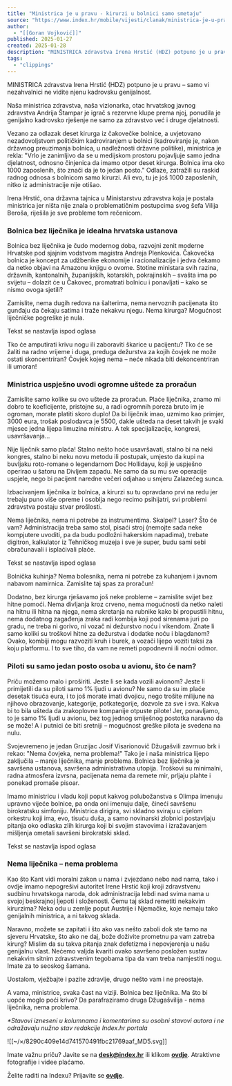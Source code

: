 ```yaml
---
title: "Ministrica je u pravu - kirurzi u bolnici samo smetaju"
source: "https://www.index.hr/mobile/vijesti/clanak/ministrica-je-u-pravu-kirurzi-u-bolnici-samo-smetaju/2636343.aspx?index_ref=potpisano_box_m)"
author:
  - "[[Goran Vojković]]"
published: 2025-01-27
created: 2025-01-28
description: "MINISTRICA zdravstva Irena Hrstić (HDZ) potpuno je u pravu – samo vi nezahvalnici ne vidite njenu kadrovsku genijalnost."
tags:
  - "clippings"
---
```

MINISTRICA zdravstva Irena Hrstić (HDZ) potpuno je u pravu – samo vi nezahvalnici ne vidite njenu kadrovsku genijalnost.

Naša ministrica zdravstva, naša vizionarka, otac hrvatskog javnog zdravstva Andrija Štampar je igrač s rezervne klupe prema njoj, ponudila je genijalno kadrovsko rješenje ne samo za zdravstvo već i druge djelatnosti.

Vezano za odlazak deset kirurga iz čakovečke bolnice, a uvjetovano nezadovoljstvom političkim kadroviranjem u bolnici (kadroviranje je, nakon državnog preuzimanja bolnica, u nadležnosti državne politike), ministrica je rekla: "Vrlo je zanimljivo da se u medijskom prostoru pojavljuje samo jedna djelatnost, odnosno činjenica da imamo otpor deset kirurga. Bolnica ima oko 1000 zaposlenih, što znači da je to jedan posto." Odlaze, zatražili su raskid radnog odnosa s bolnicom samo kirurzi. Ali evo, tu je još 1000 zaposlenih, nitko iz administracije nije otišao.

Irena Hrstić, ona državna tajnica u Ministarstvu zdravstva koja je postala ministrica jer ništa nije znala o problematičnim postupcima svog šefa Vilija Beroša, riješila je sve probleme tom rečenicom.

### Bolnica bez liječnika je idealna hrvatska ustanova

Bolnica bez liječnika je čudo modernog doba, razvojni zenit moderne Hrvatske pod sjajnim vodstvom magistra Andreja Plenkovića. Čakovečka bolnica je koncept za udžbenike ekonomije i racionalizacije i jedva čekamo da netko objavi na Amazonu knjigu o ovome. Stotine ministara svih razina, državnih, kantonalnih, županijskih, kotarskih, pokrajinskih – svašta ima po svijetu – dolazit će u Čakovec, promatrati bolnicu i ponavljati – kako se nismo ovoga sjetili?

Zamislite, nema dugih redova na šalterima, nema nervoznih pacijenata što gunđaju da čekaju satima i traže nekakvu njegu. Nema kirurga? Mogućnost liječničke pogreške je nula.

Tekst se nastavlja ispod oglasa

Tko će amputirati krivu nogu ili zaboraviti škarice u pacijentu? Tko će se žaliti na radno vrijeme i duga, preduga dežurstva za kojih čovjek ne može ostati skoncentriran? Čovjek kojeg nema – neće nikada biti dekoncentriran ili umoran!

### Ministrica uspješno uvodi ogromne uštede za proračun

Zamislite samo kolike su ovo uštede za proračun. Plaće liječnika, znamo mi dobro te koeficijente, pristojne su, a radi ogromnih poreza bruto im je ogroman, morate platiti skoro duplo! Da bi liječnik imao, uzmimo kao primjer, 3000 eura, trošak poslodavca je 5500, dakle ušteda na deset takvih je svaki mjesec jedna lijepa limuzina ministru. A tek specijalizacije, kongresi, usavršavanja... 

Nije liječnik samo plaća! Stalno nešto hoće usavršavati, stalno bi na neki kongres, stalno bi neku novu metodu ili postupak, umjesto da kupi na buvljaku roto-romane o legendarnom Doc Hollidayu, koji je uspješno operirao u šatoru na Divljem zapadu. Ne samo da su mu sve operacije uspjele, nego bi pacijent naredne večeri odjahao u smjeru Zalazećeg sunca.

Izbacivanjem liječnika iz bolnica, a kirurzi su tu opravdano prvi na redu jer trebaju puno više opreme i osoblja nego recimo psihijatri, svi problemi zdravstva postaju stvar prošlosti.

Nema liječnika, nema ni potrebe za instrumentima. Skalpel? Laser? Što će vam? Administracija treba samo stol, pisaći stroj (nemojte sada neke kompjutere uvoditi, pa da budu podložni hakerskim napadima), trebate digitron, kalkulator iz Tehničkog muzeja i sve je super, budu sami sebi obračunavali i isplaćivali plaće.

Tekst se nastavlja ispod oglasa

Bolnička kuhinja? Nema bolesnika, nema ni potrebe za kuhanjem i javnom nabavom namirnica. Zamislite taj spas za proračun!

Dodatno, bez kirurga rješavamo još neke probleme – zamislite svijet bez hitne pomoći. Nema divljanja kroz crveno, nema mogućnosti da netko naleti na hitnu ili hitna na njega, nema skretanja na rubnike kako bi propustili hitnu, nema dodatnog zagađenja zraka radi kombija koji pod sirenama juri po gradu, ne treba ni gorivo, ni vozač ni dežurstvo noću i vikendom. Znate li samo koliki su troškovi hitne za dežurstva i dodatke noću i blagdanom? Ovako, kombiji mogu razvoziti kruh i burek, a vozači lijepo voziti taksi za koju platformu. I to sve tiho, da vam ne remeti popodnevni ili noćni odmor.

### Piloti su samo jedan posto osoba u avionu, što će nam?

Priču možemo malo i proširiti. Jeste li se kada vozili avionom? Jeste li primijetili da su piloti samo 1% ljudi u avionu? Ne samo da su im plaće desetak tisuća eura, i to još morate imati dvojicu, nego trošite milijune na njihovo obrazovanje, kategorije, potkategorije, dozvole za sve i sva. Kakva bi to bila ušteda da zrakoplovne kompanije otpuste pilote! Jer, ponavljamo, to je samo 1% ljudi u avionu, bez tog jednog smiješnog postotka naravno da se može! A i putnici će biti sretniji – mogućnost greške pilota je svedena na nulu.

Svojevremeno je jedan Gruzijac Josif Visarionovič Džugašvili zavrnuo brk i rekao: "Nema čovjeka, nema problema!" Tako je i naša ministrica lijepo zaključila – manje liječnika, manje problema. Bolnica bez liječnika je savršena ustanova, savršena administrativna utopija. Troškovi su minimalni, radna atmosfera izvrsna, pacijenata nema da remete mir, prljaju plahte i ponekad promaše pisoar. 

Imamo ministricu i vladu koji poput kakvog polubožanstva s Olimpa imenuju upravno vijeće bolnice, pa onda oni imenuju dalje, čineći savršenu birokratsku simfoniju. Ministrica dirigira, svi skladno sviraju u cijelom orkestru koji ima, evo, tisuću duša, a samo novinarski zlobnici postavljaju pitanja oko odlaska zlih kirurga koji bi svojim stavovima i izražavanjem mišljenja ometali savršeni birokratski sklad.

Tekst se nastavlja ispod oglasa

### Nema liječnika – nema problema

Kao što Kant vidi moralni zakon u nama i zvjezdano nebo nad nama, tako i ovdje imamo nepogrešivi autoritet Irene Hrstić koji kroji zdravstvenu sudbinu hrvatskoga naroda, dok administracija lebdi nad svima nama u svojoj beskrajnoj ljepoti i složenosti. Čemu taj sklad remetiti nekakvim kirurzima? Neka odu u zemlje poput Austrije i Njemačke, koje nemaju tako genijalnih ministrica, a ni takvog sklada.

Naravno, možete se zapitati i što ako vas nešto zaboli dok ste tamo na sjeveru Hrvatske, što ako ne daj, bože doživite prometnu pa vam zatreba kirurg? Mislim da su takva pitanja znak defetizma i nepovjerenja u našu genijalnu vlast. Nećemo valjda kvariti ovako savršeno posložen sustav nekakvim sitnim zdravstvenim tegobama tipa da vam treba namjestiti nogu. Imate za to seoskog šamana.

Uostalom, vježbajte i pazite zdravlje, drugo nešto vam i ne preostaje.

A vama, ministrice, svaka čast na viziji. Bolnica bez liječnika. Ma što bi uopće moglo poći krivo? Da parafraziramo druga Džugašvilija - nema liječnika, nema problema.

*\*Stavovi izneseni u kolumnama i komentarima su osobni stavovi autora i ne odražavaju nužno stav redakcije Index.hr portala*

![[~/×/8290c409e14d741570491fbc21769aaf_MD5.svg]]

Imate važnu priču? Javite se na **[desk@index.hr](https://www.index.hr/mobile/vijesti/clanak/ministrica-je-u-pravu-kirurzi-u-bolnici-samo-smetaju/)** ili klikom **[ovdje](https://www.index.hr/mobile/posaljite-pricu)**. Atraktivne fotografije i videe plaćamo.

Želite raditi na Indexu? Prijavite se **[ovdje](https://jobs.index.hr/)**.